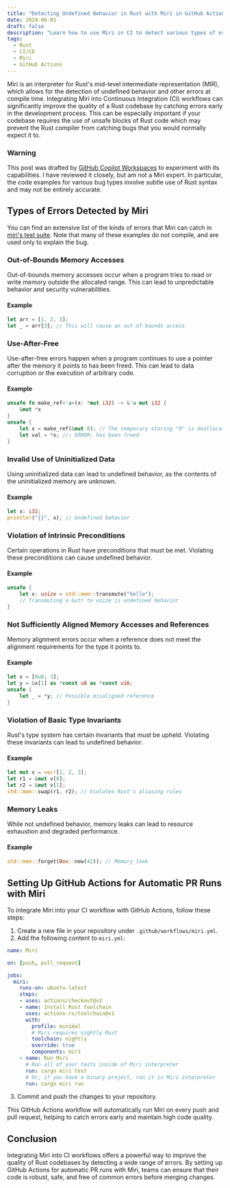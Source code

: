 ```yaml
---
title: "Detecting Undefined Behavior in Rust with Miri in GitHub Actions"
date: 2024-06-01
draft: false
description: "Learn how to use Miri in CI to detect various types of errors in your Rust codebase and how to set up GitHub Actions for automatic PR runs."
tags:
  - Rust
  - CI/CD
  - Miri
  - GitHub Actions
---
```


Miri is an interpreter for Rust's mid-level intermediate representation (MIR), which allows for the detection of undefined behavior and other errors at compile time. Integrating Miri into Continuous Integration (CI) workflows can significantly improve the quality of a Rust codebase by catching errors early in the development process. This can be especially important if your codebase requires the use of unsafe blocks of Rust code which may prevent the Rust compiler from catching bugs that you would normally expect it to.

<!--more-->

### Warning

This post was drafted by [GitHub Copilot Workspaces](https://githubnext.com/projects/copilot-workspace) to experiment with its capabilities.   I have reviewed it closely, but am not a Miri expert. In particular, the code examples for various bug types involve subtle use of Rust syntax and may not be entirely accurate.

## Types of Errors Detected by Miri

You can find an extensive list of the kinds of errors that Miri can catch in [miri's test suite](https://github.com/rust-lang/miri/tree/master/tests). Note that many of these examples do not compile, and are used only to explain the bug.

### Out-of-Bounds Memory Accesses

Out-of-bounds memory accesses occur when a program tries to read or write memory outside the allocated range. This can lead to unpredictable behavior and security vulnerabilities.

#### Example

```rust
let arr = [1, 2, 3];
let _ = arr[3]; // This will cause an out-of-bounds access
```

### Use-After-Free

Use-after-free errors happen when a program continues to use a pointer after the memory it points to has been freed. This can lead to data corruption or the execution of arbitrary code.

#### Example

```rust
unsafe fn make_ref<'a>(x: *mut i32) -> &'a mut i32 {
    &mut *x
}
unsafe {
    let x = make_ref(&mut 0); // The temporary storing "0" is deallocated at the ";"!
    let val = *x; //~ ERROR: has been freed
}
```

### Invalid Use of Uninitialized Data

Using uninitialized data can lead to undefined behavior, as the contents of the uninitialized memory are unknown.

#### Example

```rust
let x: i32;
println!("{}", x); // Undefined behavior
```

### Violation of Intrinsic Preconditions

Certain operations in Rust have preconditions that must be met. Violating these preconditions can cause undefined behavior.

#### Example

```rust
unsafe {
    let x: usize = std::mem::transmute("hello");
    // Transmuting a &str to usize is undefined behavior
}
```

### Not Sufficiently Aligned Memory Accesses and References

Memory alignment errors occur when a reference does not meet the alignment requirements for the type it points to.

#### Example

```rust
let x = [0u8; 3];
let y = &x[1] as *const u8 as *const u16;
unsafe {
    let _ = *y; // Possible misaligned reference
}
```

### Violation of Basic Type Invariants

Rust's type system has certain invariants that must be upheld. Violating these invariants can lead to undefined behavior.

#### Example

```rust
let mut v = vec![1, 2, 3];
let r1 = &mut v[0];
let r2 = &mut v[1];
std::mem::swap(r1, r2); // Violates Rust's aliasing rules
```

### Memory Leaks

While not undefined behavior, memory leaks can lead to resource exhaustion and degraded performance.

#### Example

```rust
std::mem::forget(Box::new(42)); // Memory leak
```

## Setting Up GitHub Actions for Automatic PR Runs with Miri

To integrate Miri into your CI workflow with GitHub Actions, follow these steps:

1. Create a new file in your repository under `.github/workflows/miri.yml`.
2. Add the following content to `miri.yml`:

```yaml
name: Miri

on: [push, pull_request]

jobs:
  miri:
    runs-on: ubuntu-latest
    steps:
    - uses: actions/checkout@v2
    - name: Install Rust toolchain
      uses: actions-rs/toolchain@v1
      with:
        profile: minimal
        # Miri requires nightly Rust
        toolchain: nightly
        override: true
        components: miri
    - name: Run Miri
      # Run all of your tests inside of Miri interpreter
      run: cargo miri test
      # Or, if you have a binary project, run it in Miri interpreter
      run: cargo miri run
```

3. Commit and push the changes to your repository.

This GitHub Actions workflow will automatically run Miri on every push and pull request, helping to catch errors early and maintain high code quality.

## Conclusion

Integrating Miri into CI workflows offers a powerful way to improve the quality of Rust codebases by detecting a wide range of errors. By setting up GitHub Actions for automatic PR runs with Miri, teams can ensure that their code is robust, safe, and free of common errors before merging changes.
